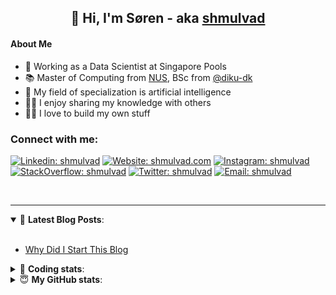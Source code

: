 <h2 align="center">
	👋 Hi, I'm Søren - aka <a href="https://shmulvad.com">shmulvad</a>
</h2>

#### About Me
- 🤖 Working as a Data Scientist at Singapore Pools
- 📚 Master of Computing from [NUS], BSc from [@diku-dk]
- 🧠 My field of specialization is artificial intelligence
- 👨‍🏫 I enjoy sharing my knowledge with others
- 👨‍💻 I love to build my own stuff

### Connect with me:

[![Linkedin: shmulvad](https://img.shields.io/badge/shmulvad-blue?style=flat&logo=Linkedin&logoColor=white)][linkedin]
[![Website: shmulvad.com](https://img.shields.io/badge/shmulvad.com-47CCCC?&style=flat&logo=Google-Chrome&logoColor=white)][website]
[![Instagram: shmulvad](https://img.shields.io/badge/-@shmulvad-purple?style=flat&logo=Instagram&logoColor=white)][instagram]
[![StackOverflow: shmulvad](https://img.shields.io/badge/shmulvad-FE7A16?style=flat&logo=stack-overflow&logoColor=white)][stackOverflow]
[![Twitter: shmulvad](https://img.shields.io/badge/@shmulvad-1ca0f1?style=flat&logo=twitter&logoColor=white)][twitter]
[![Email: shmulvad](https://img.shields.io/badge/shmulvad-D14836?style=flat&logo=gmail&logoColor=white)][mail]

<br />

---

<details open>
 <summary>📕 <b>Latest Blog Posts</b>: </summary>

<br>

<!-- BLOG-POST-LIST:START -->
- [Why Did I Start This Blog](https://shmulvad.com/blog/why-did-start-this-blog)
<!-- BLOG-POST-LIST:END -->

</details>

<!-- --- -->

<details>
 <summary>🤖 <b>Coding stats</b>: </summary>

<br>

NOTE: Doesn't track coding at work or work done in environments such as Jupyter Notebooks.

<!--START_SECTION:waka-->
![Code Time](http://img.shields.io/badge/Code%20Time-1%2C835%20hrs%208%20mins-blue)

**I'm a Night 🦉** 

```text
🌞 Morning                441 commits         ██░░░░░░░░░░░░░░░░░░░░░░░   09.33 % 
🌆 Daytime                1258 commits        ███████░░░░░░░░░░░░░░░░░░   26.62 % 
🌃 Evening                1912 commits        ██████████░░░░░░░░░░░░░░░   40.47 % 
🌙 Night                  1114 commits        ██████░░░░░░░░░░░░░░░░░░░   23.58 % 
```


📊 **This Week I Spent My Time On** 

```text
💬 Programming Languages: 
Python                   12 hrs 17 mins      ██████████████████░░░░░░░   72.44 % 
Other                    2 hrs 27 mins       ████░░░░░░░░░░░░░░░░░░░░░   14.50 % 
HTML                     1 hr 23 mins        ██░░░░░░░░░░░░░░░░░░░░░░░   08.24 % 
YAML                     24 mins             █░░░░░░░░░░░░░░░░░░░░░░░░   02.44 % 
SQL                      6 mins              ░░░░░░░░░░░░░░░░░░░░░░░░░   00.66 % 

🔥 Editors: 
VS Code                  14 hrs 30 mins      █████████████████████░░░░   85.55 % 
Zsh                      2 hrs 27 mins       ████░░░░░░░░░░░░░░░░░░░░░   14.45 % 

🐱‍💻 Projects: 
company-scrapers         10 hrs 14 mins      ███████████████░░░░░░░░░░   60.42 % 
overvaagning-admin       5 hrs 17 mins       ████████░░░░░░░░░░░░░░░░░   31.23 % 
hit-locator              57 mins             █░░░░░░░░░░░░░░░░░░░░░░░░   05.65 % 
search_string            25 mins             █░░░░░░░░░░░░░░░░░░░░░░░░   02.48 % 
Terminal                 2 mins              ░░░░░░░░░░░░░░░░░░░░░░░░░   00.21 % 
```


 Last Updated on 23/03/2023 18:42:01 UTC
<!--END_SECTION:waka-->

</details>

<!-- --- -->

<details>
 <summary>😇 <b>My GitHub stats</b>: </summary>

<br>

<img align="left" alt="shmulvad's Github Stats" src="https://github-readme-stats.vercel.app/api?username=shmulvad&show_icons=true&hide_border=true" />

</details>



[website]: https://shmulvad.com
[twitter]: https://twitter.com/shmulvad
[linkedin]: https://linkedin.com/in/shmulvad
[instagram]: https://instagram.com/shmulvad
[stackOverflow]: https://stackoverflow.com/users/9248793/shmulvad
[mail]: mailto:shmulvad@gmail.com
[@diku-dk]: https://github.com/diku-dk
[github]: https://github.com/shmulvad
[NUS]: https://www.nus.edu.sg